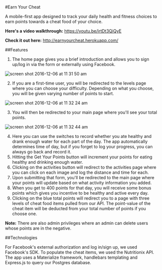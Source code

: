 #Earn Your Cheat

A mobile-first app designed to track your daily health and fitness choices to earn points towards a cheat food of your choice.

**Here's a video walkthrough:** https://youtu.be/irtDt3QiQyE

**Check it out here:** http://earnyourcheat.herokuapp.com/

##Features

1. The home page gives you a brief introduction and allows you to sign up/log in via the form or externally using Facebook.

![screen shot 2016-12-06 at 11 31 50 am](https://cloud.githubusercontent.com/assets/18018191/20938511/a33b20aa-bba8-11e6-9484-babdf406b4ca.png)

2. If you are a first-time user, you will be redirected to the levels page where you can choose your difficulty. Depending on what you choose, you will be given varying number of points to start.

![screen shot 2016-12-06 at 11 32 24 am](https://cloud.githubusercontent.com/assets/18018191/20938527/b091e81a-bba8-11e6-98da-548e4563baeb.png)

3. You will then be redirected to your main page where you'll see your total points.

![screen shot 2016-12-06 at 11 32 44 am](https://cloud.githubusercontent.com/assets/18018191/20938571/d0b9cce8-bba8-11e6-920e-a84160b68159.png)

4. Here you can use the switches to record whether you ate healthy and drank enough water for each part of the day. The app automatically determines time of day, but if you forget to log your progress, you can always go back and record it.
5. Hitting the Get Your Points button will increment your points for eating healthy and drinking enough water.
6. Clicking on the activities button will redirect to the activities page where you can click on each image and log the distance and time for each.
7. Upon submitting that form, you'll be redirected to the main page where your points will update based on what activity information you added.
8. When you get to 400 points for that day, you will receive some bonus points which gives you incentive to be healthy and active every day.
9. Clicking on the blue total points will redirect you to a page with three levels of cheat food items pulled from our API. The point-value of the cheat item will be deducted from your total number of points if you choose one.

**Note:** There are also admin privileges where an admin can delete users whose points are in the negative.

##Technologies

For Facebook's external authorization and log in/sign up, we used Facebook's SDK.
To populate the cheat items, we used the Nutritionix API.
The app uses a Materialize framework, handlebars templating and Express.js to query our Postgres database.
